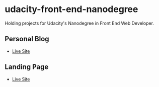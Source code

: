 # udacity-front-end-nanodegree
Holding projects for Udacity's Nanodegree in Front End Web Developer.

## Personal Blog

- [Live Site](https://hokkichan.github.io/udacity-front-end-nanodegree/personal-blog/index.html)

## Landing Page

- [Live Site](https://hokkichan.github.io/udacity-front-end-nanodegree/landing-page/index.html)
